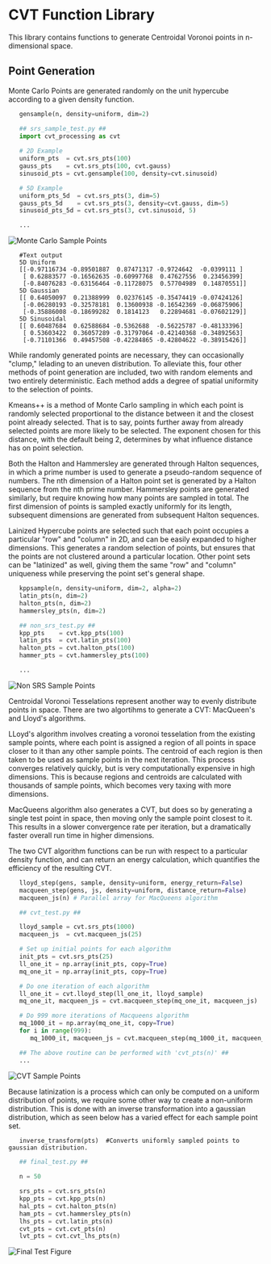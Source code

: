 # CVT Function Library

This library contains functions to generate Centroidal Voronoi points in n-dimensional space. 

## Point Generation

Monte Carlo Points are generated randomly on the unit hypercube according to a given density function. 

```python
   gensample(n, density=uniform, dim=2)
```

```python
   ## srs_sample_test.py ##
   import cvt_processing as cvt
   
   # 2D Example
   uniform_pts  = cvt.srs_pts(100)
   gauss_pts    = cvt.srs_pts(100, cvt.gauss)
   sinusoid_pts = cvt.gensample(100, density=cvt.sinusoid)

   # 5D Example
   uniform_pts_5d  = cvt.srs_pts(3, dim=5)
   gauss_pts_5d    = cvt.srs_pts(3, density=cvt.gauss, dim=5)
   sinusoid_pts_5d = cvt.srs_pts(3, cvt.sinusoid, 5)

   ...
```
![Monte Carlo Sample Points](https://github.com/jcs15c/PDE_CVT/blob/master/example_images/srs_sample_fig.png "Monte_Carlo_Sample")
```
   #Text output
   5D Uniform  
   [[-0.97116734 -0.89501887  0.87471317 -0.9724642  -0.0399111 ]
    [ 0.62883577 -0.16562635 -0.60997768  0.47627556  0.23456399]
    [-0.84076283 -0.63156464 -0.11728075  0.57704989  0.14870551]]
   5D Gaussian
   [[ 0.64050097  0.21388999  0.02376145 -0.35474419 -0.07424126]
    [-0.06280193 -0.32578181  0.13600938 -0.16542369 -0.06875906]
    [-0.35886008 -0.18699282  0.1814123   0.22894681 -0.07602129]]
   5D Sinusoidal
   [[ 0.60487684  0.62588684 -0.5362688  -0.56225787 -0.48133396]
    [ 0.53603422  0.36057289 -0.31797064 -0.42140368 -0.34892563]
    [-0.71101366  0.49457508 -0.42284865 -0.42804622 -0.38915426]]
```

While randomly generated points are necessary, they can occasionally "clump," lelading to an uneven distribution. To alleviate this, four other methods of point generation are included, two with random elements and two entirely deterministic. Each method adds a degree of spatial uniformity to the selection of points.

Kmeans++ is a method of Monte Carlo sampling in which each point is randomly selected proportional to the distance between it and the closest point already selected. That is to say, points further away from already selected points are more likely to be selected. The exponent chosen for this distance, with the default being 2, determines by what influence distance has on point selection.

Both the Halton and Hammersley are generated through Halton sequences, in which a prime number is used to generate a pseudo-random sequence of numbers. The nth dimension of a Halton point set is generated by a Halton sequence from the nth prime number. Hammersley points are generated similarly, but require knowing how many points are sampled in total. The first dimension of points is sampled exactly uniformly for its length, subsequent dimensions are generated from subsequent Halton sequences.

Lainized Hypercube points are selected such that each point occupies a particular "row" and "column" in 2D, and can be easily expanded to higher dimensions. This generates a random selection of points, but ensures that the points are not clustered around a particular location. Other point sets can be "latinized" as well, giving them the same "row" and "column" uniqueness while preserving the point set's general shape.
```python 
   kppsample(n, density=uniform, dim=2, alpha=2)
   latin_pts(n, dim=2)
   halton_pts(n, dim=2)
   hammersley_pts(n, dim=2)
```
```python
   ## non_srs_test.py ##
   kpp_pts    = cvt.kpp_pts(100)
   latin_pts  = cvt.latin_pts(100)
   halton_pts = cvt.halton_pts(100)
   hammer_pts = cvt.hammersley_pts(100)

   ...
```
![Non SRS Sample Points](https://github.com/jcs15c/PDE_CVT/blob/master/example_images/non_srs_fig.png "Non_SRS_Sample")

Centroidal Voronoi Tesselations represent another way to evenly distribute points in space. There are two algortihms to generate a CVT: MacQueen's and Lloyd's algorithms.

LLoyd's algorithm involves creating a voronoi tesselation from the existing sample points, where each point is assigned a region of all points in space closer to it than any other sample points. The centroid of each region is then taken to be used as sample points in the next iteration. This process converges relatively quickly, but is very computationally expensive in high dimensions. This is because regions and centroids are calculated with thousands of sample points, which becomes very taxing with more dimensions.

MacQueens algorithm also generates a CVT, but does so by generating a single test point in space, then moving only the sample point closest to it. This results in a slower convergence rate per iteration, but a dramatically faster overall run time in higher dimensions.

The two CVT algorithm functions can be run with respect to a particular density function, and can return an energy calculation, which quantifies the efficiency of the resulting CVT.

```python
   lloyd_step(gens, sample, density=uniform, energy_return=False)
   macqueen_step(gens, js, density=uniform, distance_return=False)
   macqueen_js(n) # Parallel array for MacQueens algorithm
```
```python
   ## cvt_test.py ##

   lloyd_sample = cvt.srs_pts(1000)
   macqueen_js  = cvt.macqueen_js(25)

   # Set up initial points for each algorithm
   init_pts = cvt.srs_pts(25)
   ll_one_it = np.array(init_pts, copy=True)
   mq_one_it = np.array(init_pts, copy=True)

   # Do one iteration of each algorithm
   ll_one_it = cvt.lloyd_step(ll_one_it, lloyd_sample)
   mq_one_it, macqueen_js = cvt.macqueen_step(mq_one_it, macqueen_js)

   # Do 999 more iterations of Macqueens algorithm 
   mq_1000_it = np.array(mq_one_it, copy=True)
   for i in range(999):
      mq_1000_it, macqueen_js = cvt.macqueen_step(mq_1000_it, macqueen_js)

   ## The above routine can be performed with 'cvt_pts(n)' ##
   ...
```

![CVT Sample Points](https://github.com/jcs15c/PDE_CVT/blob/master/example_images/cvt_fig.png "CVT_Sample")

Because latinization is a process which can only be computed on a uniform distribution of points, we require some other way to create a non-uniform distribution. This is done with an inverse transformation into a gaussian distribution, which as seen below has a varied effect for each sample point set.

```
   inverse_transform(pts)  #Converts uniformly sampled points to gaussian distribution.
```

```python
   ## final_test.py ##
   
   n = 50

   srs_pts = cvt.srs_pts(n)
   kpp_pts = cvt.kpp_pts(n)
   hal_pts = cvt.halton_pts(n)
   ham_pts = cvt.hammersley_pts(n)
   lhs_pts = cvt.latin_pts(n)
   cvt_pts = cvt.cvt_pts(n)
   lvt_pts = cvt.cvt_lhs_pts(n)
```

![Final Test Figure](https://github.com/jcs15c/PDE_CVT/blob/master/example_images/final_fig.png "Final_Figure")
